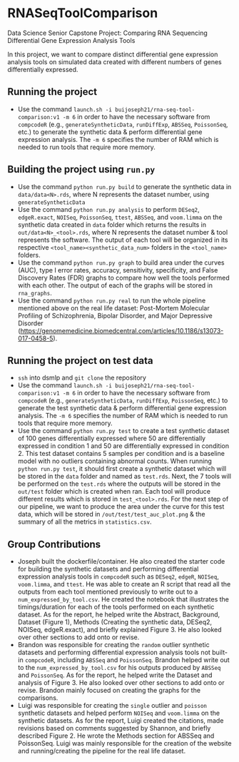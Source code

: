 # RNASeqToolComparison
Data Science Senior Capstone Project: Comparing RNA Sequencing Differential Gene Expression Analysis Tools

In this project, we want to compare distinct differential gene expression analysis tools on simulated data created with different numbers of genes differentially expressed.

## Running the project
* Use the command `launch.sh -i buijoseph21/rna-seq-tool-comparison:v1 -m 6` in order to have the necessary software from `compcodeR` (e.g., `generateSyntheticData`, `runDiffExp`, `ABSSeq`, `PoissonSeq`, etc.) to generate the synthetic data & perform differential gene expression analysis. The `-m 6` specifies the number of RAM which is needed to run tools that require more memory. 

## Building the project using `run.py`
* Use the command `python run.py build` to generate the synthetic data in `data/data<N>.rds`, where N represents the dataset number, using `generateSyntheticData`
* Use the command `python run.py analysis` to perform `DESeq2`, `edgeR.exact`, `NOISeq`, `PoissonSeq`, `ttest`, `ABSSeq`, and `voom.limma` on the synthetic data created in `data` folder which returns the results in `out/data<N>_<tool>.rds`, where N represents the dataset number & tool represents the software. The output of each tool will be organized in its respective `<tool_name><synthetic_data_num>` folders in the `<tool_name>` folders. 
* Use the command `python run.py graph` to build area under the curves (AUC), type I error rates, accuracy, sensitivity, specificity, and False Discovery Rates (FDR) graphs to compare how well the tools performed with each other. The output of each of the graphs will be stored in `rna_graphs`.
* Use the command `python run.py real` to run the whole pipeline mentioned above on the real life dataset: Post-Mortem Molecular Profiling of Schizophrenia, Bipolar Disorder, and Major Depressive Disorder (https://genomemedicine.biomedcentral.com/articles/10.1186/s13073-017-0458-5). 

## Running the project on test data
* `ssh` into dsmlp and `git clone` the repository
* Use the command `launch.sh -i buijoseph21/rna-seq-tool-comparison:v1 -m 6` in order to have the necessary software from `compcodeR` (e.g., `generateSyntheticData`, `runDiffExp`, `PoissonSeq`, etc.) to generate the test synthetic data & perform differential gene expression analysis. The `-m 6` specifies the number of RAM which is needed to run tools that require more memory. 
* Use the command `python run.py test` to create a test synthetic dataset of 100 genes differentially expressed where 50 are differentially expressed in condition 1 and 50 are differentially expressed in condition 2. This test dataset contains 5 samples per condition and is a baseline model with no outliers containing abnormal counts. When running `python run.py test`, it should first create a synthetic dataset which will be stored in the `data` folder and named as `test.rds`. Next, the 7 tools will be performed on the `test.rds` where the outputs will be stored in the `out/test` folder which is created when ran. Each tool will produce different results which is stored in `test_<tool>.rds`. For the next step of our pipeline, we want to produce the area under the curve for this test data, which will be stored in `/out/test/test_auc_plot.png` & the summary of all the metrics in `statistics.csv`.

## Group Contributions
* Joseph built the dockerfile/container. He also created the starter code for building the synthetic datasets and performing differential expression analysis tools in `compcodeR` such as `DESeq2`, `edgeR`, `NOISeq`, `voom.limma`, and `ttest`. He was able to create an R script that read all the outputs from each tool mentioned previously to write out to a `num_expressed_by_tool.csv`. He created the notebook that illustrates the timings/duration for each of the tools performed on each synthetic dataset. As for the report, he helped write the Abstract, Background, Dataset (Figure 1), Methods (Creating the synthetic data, DESeq2, NOISeq, edgeR.exact), and briefly explained Figure 3. He also looked over other sections to add onto or revise. 
* Brandon was responsible for creating the `random` outlier synthetic datasets and performing differential expression analysis tools not built-in `compcodeR`, including `ABSSeq` and `PoissonSeq`. Brandon helped write out to the `num_expressed_by_tool.csv` for his outputs produced by `ABSSeq` and `PoissonSeq`. As for the report, he helped write the Dataset and analysis of Figure 3. He also looked over other sections to add onto or revise. Brandon mainly focused on creating the graphs for the comparisons. 
* Luigi was responsible for creating the `single` outlier and `poisson` synthetic datasets and helped perform `NOISeq` and `voom.limma` on the synthetic datasets. As for the report, Luigi created the citations, made revisions based on comments suggested by Shannon, and briefly described Figure 2. He wrote the Methods section for ABSSeq and PoissonSeq. Luigi was mainly responsible for the creation of the website and running/creating the pipeline for the real life dataset. 
